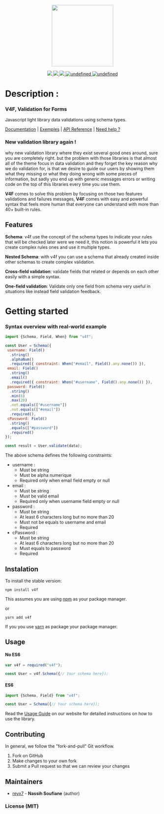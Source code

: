 <p align="center">
  <a href="#">
<img style="center" src="https://i.ibb.co/XVSH26K/Text-placeholder.png" width="200" height="200">
  </a>
</p>

<p align="center">
  <a href="https://circleci.com/gh/reyx7/v4f/tree/master">
     <img style="center" src="https://circleci.com/gh/reyx7/v4f/tree/master.svg?style=svg&circle-token=dd21504e80b5908041a89229c6585f112bfaef52">
  </a>
      <a href="https://codecov.io/gh/reyx7/v4f">
     <img style="center" src="https://codecov.io/gh/reyx7/v4f/branch/master/graph/badge.svg?token=tfmtpJgkJK">
  </a>
    <a href="https://badge.fury.io/js/v4f">
     <img style="center" src="https://badge.fury.io/js/v4f.svg">
  </a>

  <a href="https://badge.fury.io/js/v4f">
  <img alt="undefined" src="https://img.shields.io/bundlephobia/min/v4f.svg">
  </a>
  <a href="https://github.com/reyx7/v4f/blob/master/LICENSE">
  <img alt="undefined" src="https://img.shields.io/npm/l/v4f.svg">
  </a>
</p>


# Description :
### V4F, Validation for Forms
Javascript light library  data validations using schema types.

[Documentation](https://v4f.js.org/doc) | [Exemples](https://v4f.js.org/exemples) | [API Reference](https://v4f.js.org/api) | [Need help ?](https://v4f.js.org/help)
###  New validation library again   !

why new validation library where they exist several good ones around, sure you are completely right. but the problem with those libraries is that almost all of the theme focus in data validation and they forget the key reason why we do validation for, is that we desire to guide our users by showing them what they missing or what they doing wrong with  some pieces of information, but sadly  you end up with generic messages errors or writing code on  the top of this libraries every time you use them.

**V4F** comes to solve this problem by focusing on those two features validations and failures messages, **V4F** comes with easy and powerful syntax that feels more human that everyone can understand with more than 40+ built-in rules.

##  Features 

**Schema**: v4f use the concept of the schema types to indicate your rules that will be checked later were we need it, this notion is powerful it lets you create complex rules ones and use it multiple types.

**Nested Schema**: with v4f you can use a schema that already created inside other schemas to create complex validation.  

**Cross-field validation**: validate fields that related or depends on each other easily with a simple syntax.

**One-field validation**: Validate only one field from schema very useful in situations like instead field validation feedback.

# Getting started

###  Syntax overview with real-world example
```javascript
import {Schema, Field, When} from "v4f";

const User = Schema({
 username: Field()
  .string()
  .alphaNum()
  .required({ constraint: When("#email", Field().any.none()) }),
 email: Field()
  .string()
  .email()
  .required({ constraint: When("#username", Field().any.none()) }),
 password: Field()
  .string()
  .min(6)
  .max(20)
  .not.equals(["#username"])
  .not.equals(["#email"])
  .required(),
 cPassword: Field()
  .string()
  .equals(["#password"])
  .required()
});

const result = User.validate(data);

```

The above schema defines the following constraints:

 - username :
	 - Must be string
	 - Must be alpha numerique
	 - Required only when email field empty or null 
 - email :
	 - Must be string
	 - Must be valid email
	 - Required only when username field empty or null 
 - password :
	 - Must be string
	 - At least 6 characters long but no more than 20
	 - Must not be equals to username and email 
	 - Required
  - cPassword :
	 - Must be string
	 - At least 6 characters long but no more than 20
	 - Must equals to password
	 - Required

## Instalation

To install the stable version:
```shell
npm install v4f
```
This assumes you are using [npm](https://www.npmjs.com/) as your package manager.

or

```shell
yarn add v4f
```

If you you use [yarn](https://yarnpkg.com/) as package your package manager.

## Usage

#### No ES6
```javascript
var v4f = required("v4f");

const User = v4f.Schema({// Your schema here});
```
#### ES6
```javascript
import {Schema, Field} from "v4f";

const User = Schema({// Your schema here});

```
Read the [Usage Guide](https://v4f.js.org/docs/usage) on our website for detailed instructions on how to use the library.


## Contributing

In general, we follow the "fork-and-pull" Git workflow.

1.  Fork on GitHub
2.  Make changes to your own fork
3.  Submit a Pull request so that we can review your changes

## Maintainers

-   [reyx7](https://github.com/reyx7)  -  **Nassih Soufiane**  (author)


### License (MIT)
